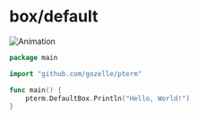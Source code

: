 # box/default

![Animation](animation.svg)

```go
package main

import "github.com/gozelle/pterm"

func main() {
	pterm.DefaultBox.Println("Hello, World!")
}

```
